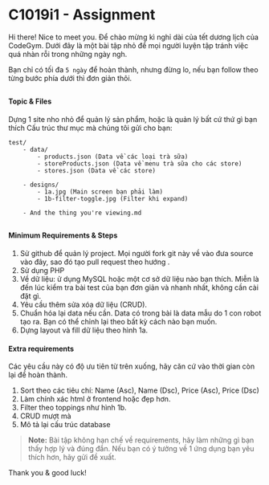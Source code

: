 # C1019i1 - Assignment 

Hi there! Nice to meet you.
Để chào mừng kì nghỉ dài của tết dương lịch của CodeGym. Dưới đây là một bài tập nhỏ để mọi người luyện tập tránh việc quá nhàn rỗi trong những ngày ngh.

Bạn chỉ có tối đa `5 ngày` để hoàn thành, nhưng đừng lo, nếu bạn follow  theo từng bước phía dưới thì đơn giản thôi.

##
####  Topic & Files

Dựng 1 site nho nhỏ để quản lý sản phẩm, hoặc là quản lý bất cứ thứ gì bạn thích
Cấu trúc thư mục mà chúng tôi gửi cho bạn:

```
test/
	- data/
		- products.json (Data về các loại trà sữa)
		- storeProducts.json (Data về menu trà sữa cho các store)
		- stores.json (Data về các store)

	- designs/
		- 1a.jpg (Main screen bạn phải làm)
		- 1b-filter-toggle.jpg (Filter khi expand)

	- And the thing you're viewing.md
```

##
#### Minimum Requirements & Steps

1. Sử github để quản lý project. Mọi người fork git này về vào đưa source vào đây, sao đó tạo pull request theo hướng .
2. Sử dụng PHP 
3. Về dữ liệu: ử dụng MySQL hoặc một cơ sở dữ liệu nào bạn thích. Miễn là đến lúc kiểm tra bài test của bạn đơn giản và nhanh nhất, không cần cài đặt gì.
4. Yêu cầu thêm sửa xóa  dữ liệu (CRUD).
5. Chuẩn hóa lại data nếu cần. Data có trong bài là data mẫu do 1 con robot tạo ra. Bạn có thể chỉnh lại theo bất kỳ cách nào bạn muốn.
6. Dựng layout và fill dữ liệu theo hình 1a.


#### Extra requirements

Các yêu cầu này có độ ưu tiên từ trên xuống, hãy căn cứ vào thời gian còn lại để hoàn thành.

1. Sort theo các tiêu chí: Name (Asc), Name (Dsc), Price (Asc), Price (Dsc)
2. Làm chính xác html ở frontend hoặc đẹp hơn.
3. Filter theo toppings như hình 1b.
4. CRUD mượt mà
5. Mô tả lại cấu trúc database


> **Note:**
> Bài tập  không hạn chế về requirements, hãy làm những gì bạn thấy hợp lý và đúng đắn.
> Nếu bạn có ý tưởng về 1 ứng dụng bạn yêu thích hơn, hãy gửi đề xuất.


Thank you & good luck!
